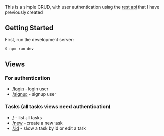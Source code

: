 This is a simple CRUD, with user authentication using the [rest api](https://github.com/josiqq/auth-api-rest) that I have previously created



## Getting Started

First, run the development server:

```bash
$ npm run dev
```

## Views

### For authentication
- [/login](https://github.com/josiqq/nextjs-crud/blob/main/src/components/LoginForm.jsx) - login user
- [/signup](https://github.com/josiqq/nextjs-crud/blob/main/src/components/SignupForm.jsx) - signup user

### Tasks (all tasks views need authentication)
- [/](https://github.com/josiqq/nextjs-crud/blob/main/src/components/TaskCard.jsx) - list all tasks
- [/new](https://github.com/josiqq/nextjs-crud/blob/main/src/components/TaskForm.jsx) - create a new task
- [/:id]() - show a task by id or edit a task

